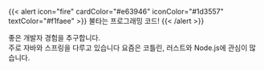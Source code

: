 {{< alert icon="fire" cardColor="#e63946" iconColor="#1d3557" textColor="#f1faee" >}}
불타는 프로그래밍 코드!
{{< /alert >}}

좋은 개발자 경험을 추구합니다.  
주로 자바와 스프링을 다루고 있습니다 요즘은 코틀린, 러스트와 Node.js에 관심이 많습니다.